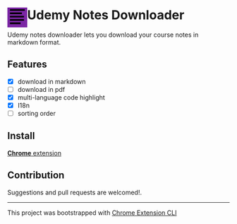 # <img src="public/icons/icon_48.png" width="45" align="left"> Udemy Notes Downloader

Udemy notes downloader lets you download your course notes in markdown format.

## Features

- [x] download in markdown
- [ ] download in pdf
- [x] multi-language code highlight
- [x] I18n
- [ ] sorting order

## Install

[**Chrome** extension]() <!-- TODO: Add chrome extension link inside parenthesis -->

## Contribution

Suggestions and pull requests are welcomed!.

---

This project was bootstrapped with [Chrome Extension CLI](https://github.com/dutiyesh/chrome-extension-cli)
